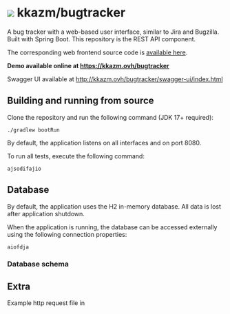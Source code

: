 # ![](https://fonts.gstatic.com/s/i/materialiconsoutlined/bug_report/v12/24px.svg) kkazm/bugtracker


A bug tracker with a web-based user interface, similar to Jira and Bugzilla. Built with Spring Boot. This repository is
the REST API component.

The corresponding web frontend source code is [available here](https://github.com/kkazm/bugtracker-ui).

**Demo available online at <https://kkazm.ovh/bugtracker>**

Swagger UI available at <http://kkazm.ovh/bugtracker/swagger-ui/index.html>

## Building and running from source

Clone the repository and run the following command (JDK 17+ required):

    ./gradlew bootRun

By default, the application listens on all interfaces and on port 8080.

To run all tests, execute the following command:

    ajsodifajio

## Database

By default, the application uses the H2 in-memory database. All data is lost after application shutdown.

When the application is running, the database can be accessed externally using the following connection properties:

    aiofdja

### Database schema

## Extra

Example http request file in